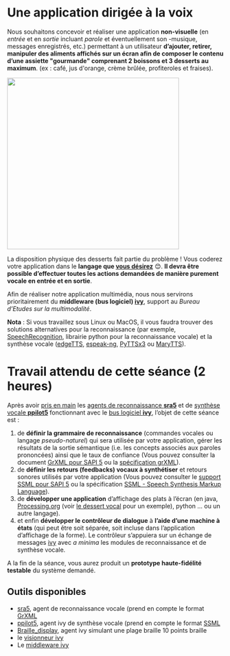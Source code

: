 # Une application dirigée à la voix
Nous souhaitons concevoir et réaliser une application **non-visuelle** (en *entrée* et en *sortie* incluant *parole* et éventuellement son -musique, messages enregistrés, etc.) permettant à un utilisateur **d’ajouter, retirer, manipuler des aliments affichés sur un écran afin de composer le contenu d’une assiette "gourmande" comprenant 2 boissons et 3 desserts au maximum**. (ex : café, jus d'orange, crème brûlée, profiteroles et fraises).

<img src="https://github.com/truillet/ups/blob/master/m2ihm/TP/ressources/triangle.png" align="center" width=400>

La disposition physique des desserts fait partie du problème !
Vous coderez votre application dans le **langage que <ins>vous désirez</ins>** :blush:.
**Il devra être possible d’effectuer toutes les actions demandées de manière purement vocale en entrée et en sortie**.

Afin de réaliser notre application multimédia, nous nous servirons prioritairement du **middleware (bus logiciel) [ivy](https://github.com/truillet/ivy/blob/master/README.md)**, support au *Bureau d’Etudes sur la multimodalité*.

**Nota** : Si vous travaillez sous Linux ou MacOS, il vous faudra trouver des solutions alternatives pour la reconnaissance (par exemple, [SpeechRecognition](https://pythonprogramminglanguage.com/speech-recognition), librairie python pour la reconnaissance vocale) et la synthèse vocale ([edgeTTS](https://github.com/rany2/edge-tts), [espeak-ng](https://github.com/espeak-ng/espeak-ng), [PyTTSx3](https://pypi.org/project/pyttsx3/) ou [MaryTTS](https://github.com/marytts/marytts)).

# Travail attendu de cette séance (2 heures)
Après avoir <ins>pris en main</ins> les [agents de reconnaissance **sra5**](https://github.com/truillet/ivy/blob/master/agents/doc_sra5.md) et de [synthèse vocale **ppilot5**](https://github.com/truillet/ivy/blob/master/agents/doc_ppilot5.md) fonctionnant avec le [bus logiciel **ivy**](https://github.com/truillet/ivy), l’objet de cette séance est :

1. de **définir la grammaire de reconnaissance** (commandes vocales ou langage *pseudo-naturel*) qui sera utilisée par votre application, gérer les résultats de la sortie sémantique (i.e. les concepts associés aux paroles prononcées) ainsi que le taux de confiance (Vous pouvez consulter la document [GrXML pour SAPI 5](https://github.com/truillet/UToulouse/blob/master/m2ihm/Cours/GrXML.pdf) ou la [spécification grXML](https://www.w3.org/TR/speech-grammar)).
2. de **définir les retours (feedbacks) vocaux à synthétiser** et retours sonores utilisés par votre application (Vous pouvez consulter le [support SSML pour SAPI 5](https://github.com/truillet/UToulouse/blob/master/m2ihm/Cours/ssml.pdf) ou la spécification [SSML - Speech Synthesis Markup Language](https://www.w3.org/TR/speech-synthesis11)). 
3. de **développer une application** d’affichage des plats à l’écran (en java, [Processing.org](https://www.processing.org) (voir [le dessert vocal](./ressources/dessert_vocal.zip) pour un exemple), python ... ou un autre langage).
5. et enfin **développer le contrôleur de dialogue** à **l’aide d’une machine à états** (qui peut être soit séparée, soit incluse dans l’application d’affichage de la forme). Le contrôleur s’appuiera sur un échange de messages [ivy](https://github.com/truillet/ivy/blob/master/README.md) avec *a minima* les modules de reconnaissance et de synthèse vocale.

A la fin de la séance, vous aurez produit un **prototype haute-fidélité testable** du système demandé. 

## Outils disponibles
* [sra5](https://github.com/truillet/ivy/blob/master/agents/sra5.zip), agent de reconnaissance vocale (prend en compte le format [GrXML](https://www.w3.org/TR/speech-grammar)
*	[ppilot5](https://github.com/truillet/ivy/blob/master/agents/doc_ppilot5.md), agent ivy de synthèse vocale (prend en compte le format [SSML](https://www.w3.org/TR/speech-synthesis11)
*	[Braille_display](./ressources/Braille_display.zip), agent ivy simulant une plage braille 10 points braille
*	le [visionneur ivy](https://github.com/truillet/ivy/blob/master/lib/visionneur_1_2.zip)
*	Le [middleware ivy](https://github.com/truillet/ivy)

